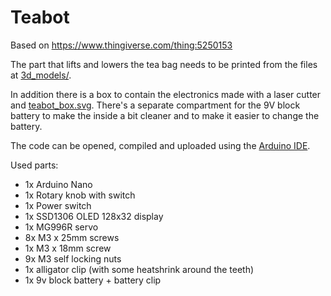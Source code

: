 # Teabot

Based on https://www.thingiverse.com/thing:5250153

The part that lifts and lowers the tea bag needs to be printed from the files at [3d_models/](3d_models/).

In addition there is a box to contain the electronics made with a laser cutter and [teabot_box.svg](teabot_box.svg). There's a separate compartment for the 9V block battery to make the inside a bit cleaner and to make it easier to change the battery.

The code can be opened, compiled and uploaded using the [Arduino IDE](https://www.arduino.cc/en/software).

Used parts:
- 1x Arduino Nano
- 1x Rotary knob with switch
- 1x Power switch
- 1x SSD1306 OLED 128x32 display
- 1x MG996R servo
- 8x M3 x 25mm screws
- 1x M3 x 18mm screw
- 9x M3 self locking nuts
- 1x alligator clip (with some heatshrink around the teeth)
- 1x 9v block battery + battery clip

